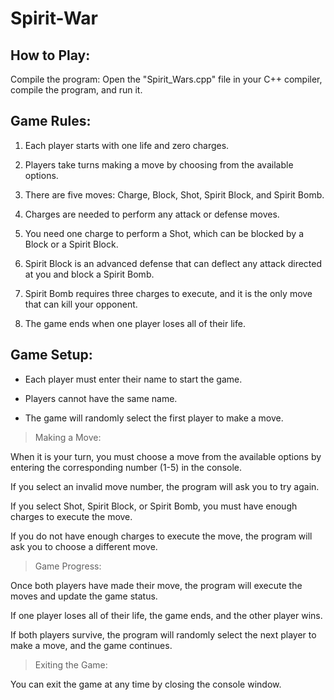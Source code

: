 # Spirit-War

## How to Play:

Compile the program: Open the "Spirit_Wars.cpp" file in your C++ compiler, compile the program, and run it.

## Game Rules:

1. Each player starts with one life and zero charges.

2. Players take turns making a move by choosing from the available options.

3. There are five moves: Charge, Block, Shot, Spirit Block, and Spirit Bomb.

4. Charges are needed to perform any attack or defense moves.

5. You need one charge to perform a Shot, which can be blocked by a Block or a Spirit Block.

6. Spirit Block is an advanced defense that can deflect any attack directed at you and block a Spirit Bomb.

7. Spirit Bomb requires three charges to execute, and it is the only move that can kill your opponent.

8. The game ends when one player loses all of their life.

## Game Setup:

- Each player must enter their name to start the game.

- Players cannot have the same name.

- The game will randomly select the first player to make a move.

> Making a Move:

When it is your turn, you must choose a move from the available options by entering the corresponding number (1-5) in the console.

If you select an invalid move number, the program will ask you to try again.

If you select Shot, Spirit Block, or Spirit Bomb, you must have enough charges to execute the move.

If you do not have enough charges to execute the move, the program will ask you to choose a different move.

> Game Progress:

Once both players have made their move, the program will execute the moves and update the game status.

If one player loses all of their life, the game ends, and the other player wins.

If both players survive, the program will randomly select the next player to make a move, and the game continues.

> Exiting the Game:

You can exit the game at any time by closing the console window.

